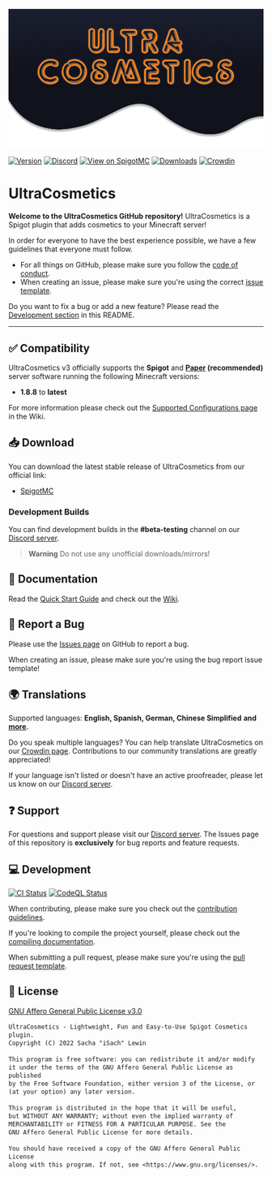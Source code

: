 <!-- markdownlint-disable-next-line -->
![Logo](.github/readme-assets/logo.png)

[![Version](https://img.shields.io/spiget/version/10905?label=version)][spigotmc-link]
[![Discord](https://img.shields.io/discord/185055040036143104?color=404eed&label=Discord&logo=discord&logoColor=ffffff)][discord-invite]
[![View on SpigotMC](https://img.shields.io/badge/view%20on-SpigotMC-orange.svg)][spigotmc-link]
[![Downloads](https://img.shields.io/spiget/downloads/10905?color=blue)][spigotmc-link]
[![Crowdin](https://badges.crowdin.net/ultracosmetics/localized.svg)][crowdin-link]

# UltraCosmetics

**Welcome to the UltraCosmetics GitHub repository!** UltraCosmetics is a Spigot
plugin that adds cosmetics to your Minecraft server!

In order for everyone to have the best experience possible, we have a few
guidelines that everyone must follow.

- For all things on GitHub, please make sure you follow the
  [code of conduct](CODE_OF_CONDUCT.md).
- When creating an issue, please make sure you're using the correct
  [issue template](https://github.com/datatags/UltraCosmetics/issues/new/choose).

Do you want to fix a bug or add a new feature? Please read the
[Development section](#-development) in this README.

---

## ✅ Compatibility

UltraCosmetics v3 officially supports the **Spigot** and
**[Paper](https://papermc.io/) (recommended)**
server software running the following Minecraft versions:

- **1.8.8** to **latest**

For more information please check out the
[Supported Configurations page](https://github.com/datatags/UltraCosmetics/wiki/Supported-Configurations)
in the Wiki.

## 📥 Download

You can download the latest stable release of UltraCosmetics from our official
link:

- [SpigotMC][spigotmc-link]

### Development Builds

You can find development builds in the **#beta-testing** channel on our
[Discord server][discord-invite].

> **Warning**
> Do not use any unofficial downloads/mirrors!

## 📖 Documentation

Read the [Quick Start Guide](https://github.com/datatags/UltraCosmetics/wiki/Quick-start-guide)
and check out the [Wiki][wiki-link].

## 🐛 Report a Bug

Please use the [Issues page](https://github.com/datatags/UltraCosmetics/issues)
on GitHub to report a bug.

When creating an issue, please make sure you're using the bug report issue
template!

## 🌍 Translations

Supported languages: **English, Spanish, German, Chinese Simplified**
**and [more][crowdin-link].**

Do you speak multiple languages? You can help translate UltraCosmetics on our
[Crowdin page][crowdin-link]. Contributions to our community translations are
greatly appreciated!

If your language isn't listed or doesn't have an active proofreader, please let
us know on our [Discord server][discord-invite].

## ❓ Support

For questions and support please visit our [Discord server][discord-invite].
The Issues page of this repository is **exclusively** for bug reports and
feature requests.

## 💻 Development

[![CI Status](https://github.com/datatags/UltraCosmetics/actions/workflows/gradle.yml/badge.svg)](https://github.com/datatags/UltraCosmetics/actions/workflows/gradle.yml)
[![CodeQL Status](https://github.com/datatags/UltraCosmetics/actions/workflows/codeql.yml/badge.svg)](https://github.com/datatags/UltraCosmetics/actions/workflows/codeql.yml)

When contributing, please make sure you check out the
[contribution guidelines](CONTRIBUTING.md).

If you're looking to compile the project yourself, please check out the
[compiling documentation](COMPILING.md).

When submitting a pull request, please make sure you're using the
[pull request template](PULL_REQUEST_TEMPLATE.md).

## 📄 License

[GNU Affero General Public License v3.0](./LICENSE)

```text
UltraCosmetics - Lightweight, Fun and Easy-to-Use Spigot Cosmetics plugin.
Copyright (C) 2022 Sacha "iSach" Lewin

This program is free software: you can redistribute it and/or modify
it under the terms of the GNU Affero General Public License as published
by the Free Software Foundation, either version 3 of the License, or
(at your option) any later version.

This program is distributed in the hope that it will be useful,
but WITHOUT ANY WARRANTY; without even the implied warranty of
MERCHANTABILITY or FITNESS FOR A PARTICULAR PURPOSE. See the
GNU Affero General Public License for more details.

You should have received a copy of the GNU Affero General Public License
along with this program. If not, see <https://www.gnu.org/licenses/>.
```

[discord-invite]: https://discord.gg/PgSXZT37JV
[wiki-link]: https://github.com/datatags/UltraCosmetics/wiki
[spigotmc-link]: https://www.spigotmc.org/resources/10905/
[crowdin-link]: https://crowdin.com/project/ultracosmetics
